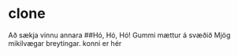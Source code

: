 # clone
Að sækja vinnu annara
##Hó, Hó, Hó!
Gummi mættur á svæðið
Mjög mikilvægar breytingar.
konni er hér
